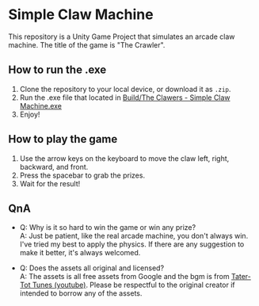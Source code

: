 # Simple Claw Machine
This repository is a Unity Game Project that simulates an arcade claw machine. The title of the game is "The Crawler".

## How to run the .exe
1. Clone the repository to your local device, or download it as `.zip`.
2. Run the .exe file that located in [Build/The Clawers - Simple Claw Machine.exe](https://github.com/GalsCressendo/Simple_Claw_Machine/blob/master/Build/The%20Crawler%20-%20Simple%20claw%20machine.exe)
3. Enjoy!

## How to play the game
1. Use the arrow keys on the keyboard to move the claw left, right, backward, and front.
2. Press the spacebar to grab the prizes.
3. Wait for the result!

## QnA
- Q: Why is it so hard to win the game or win any prize?\
A: Just be patient, like the real arcade machine, you don't always win. I've tried my best to apply the physics. If there are any suggestion to make it better, it's always welcomed.

- Q: Does the assets all original and licensed?\
A: The assets is all free assets from Google and the bgm is from [Tater-Tot Tunes (youtube)](https://www.youtube.com/watch?v=m5_-ErE-U0o&ab_channel=Tater-TotTunes). Please be respectful to the original creator if intended to borrow any of the assets.
